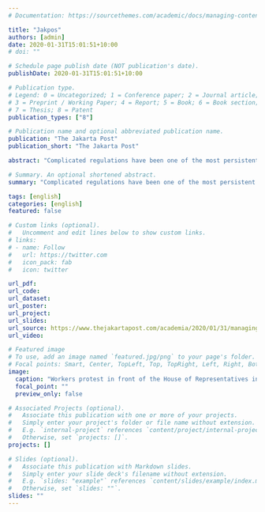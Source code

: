 ```yaml
---
# Documentation: https://sourcethemes.com/academic/docs/managing-content/

title: "Jakpos"
authors: [admin]
date: 2020-01-31T15:01:51+10:00
# doi: ""

# Schedule page publish date (NOT publication's date).
publishDate: 2020-01-31T15:01:51+10:00

# Publication type.
# Legend: 0 = Uncategorized; 1 = Conference paper; 2 = Journal article;
# 3 = Preprint / Working Paper; 4 = Report; 5 = Book; 6 = Book section;
# 7 = Thesis; 8 = Patent
publication_types: ["8"]

# Publication name and optional abbreviated publication name.
publication: "The Jakarta Post"
publication_short: "The Jakarta Post"

abstract: "Complicated regulations have been one of the most persistent problem in Indonesian business climate. In this piece, I examine why relying on Omnibus Laws may not solve the rooted, long-time problems in Indonesian business climate. Full article in [The Jakarta Post Opinion](https://www.thejakartapost.com/academia/2020/01/31/managing-investment-trade-deficit-are-omnibus-laws-panacea-for-growth.html)"

# Summary. An optional shortened abstract.
summary: "Complicated regulations have been one of the most persistent problem in Indonesian business climate. In this piece, I examine why relying on Omnibus Laws may not solve the rooted, long-time problems in Indonesian business climate."

tags: [english]
categories: [english]
featured: false

# Custom links (optional).
#   Uncomment and edit lines below to show custom links.
# links:
# - name: Follow
#   url: https://twitter.com
#   icon_pack: fab
#   icon: twitter

url_pdf:
url_code:
url_dataset:
url_poster:
url_project:
url_slides:
url_source: https://www.thejakartapost.com/academia/2020/01/31/managing-investment-trade-deficit-are-omnibus-laws-panacea-for-growth.html
url_video:

# Featured image
# To use, add an image named `featured.jpg/png` to your page's folder. 
# Focal points: Smart, Center, TopLeft, Top, TopRight, Left, Right, BottomLeft, Bottom, BottomRight.
image:
  caption: "Workers protest in front of the House of Representatives in Central Jakarta against the proposed omnibus bill on job creation on Jan13. (JP/Seto Wardhana)"
  focal_point: ""
  preview_only: false

# Associated Projects (optional).
#   Associate this publication with one or more of your projects.
#   Simply enter your project's folder or file name without extension.
#   E.g. `internal-project` references `content/project/internal-project/index.md`.
#   Otherwise, set `projects: []`.
projects: []

# Slides (optional).
#   Associate this publication with Markdown slides.
#   Simply enter your slide deck's filename without extension.
#   E.g. `slides: "example"` references `content/slides/example/index.md`.
#   Otherwise, set `slides: ""`.
slides: ""
---
```

